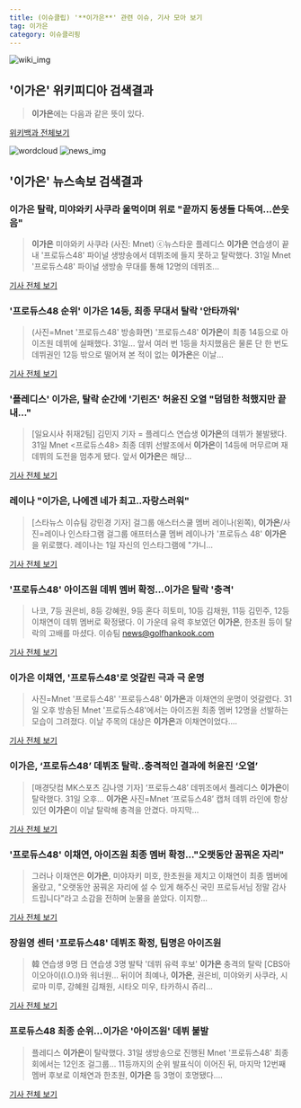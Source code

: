 ```yaml
---
title: (이슈클립) '**이가은**' 관련 이슈, 기사 모아 보기
tag: 이가은
category: 이슈클리핑
---
```

![wiki_img](https://user-images.githubusercontent.com/42597476/44503234-41136a80-a6d0-11e8-9071-6fc6418eafe4.png)
## **'**이가은**'** 위키피디아 검색결과
>**이가은**에는 다음과 같은 뜻이 있다.

<a href="https://ko.wikipedia.org/wiki/이가은" target="_blank">위키백과 전체보기</a>

![wordcloud](https://s3.ap-northeast-2.amazonaws.com/lyrics101-wordcloud/2018-09-01-1535748014.png)
![news_img](https://user-images.githubusercontent.com/42597476/44507050-1206f400-a6e4-11e8-8d98-7ffbfebb353f.png)
## **'**이가은**'** 뉴스속보 검색결과
### **이가은** 탈락, 미야와키 사쿠라 울먹이며 위로 "끝까지 동생들 다독여…쓴웃음"

>**이가은** 미야와키 사쿠라 (사진: Mnet) ⓒ뉴스타운 플레디스 **이가은** 연습생이 끝내 '프로듀스48' 파이널 생방송에서 데뷔조에 들지 못하고 탈락했다. 31일 Mnet '프로듀스48' 파이널 생방송 무대를 통해 12명의 데뷔조...

<a href="http://www.newstown.co.kr/news/articleView.html?idxno=338792" target="_blank">기사 전체 보기</a>

### '프로듀스48 순위' **이가은** 14등, 최종 무대서 탈락 '안타까워'

>(사진=Mnet '프로듀스48' 방송화면) '프로듀스48' **이가은**이 최종 14등으로 아이즈원 데뷔에 실패했다. 31일... 앞서 여러 번 1등을 차지했음은 물론 단 한 번도 데뷔권인 12등 밖으로 떨어져 본 적이 없는 **이가은**은 이날...

<a href="http://www.anewsa.com/detail.php?number=1364668&thread=07r05" target="_blank">기사 전체 보기</a>

### '플레디스' **이가은**, 탈락 순간에 '기린즈' 허윤진 오열 "덤덤한 척했지만 끝내…"

>[일요시사 취재2팀]  김민지 기자 = 플레디스 연습생 **이가은**의 데뷔가 불발됐다. 31일 Mnet <프로듀스48> 최종 데뷔 선발조에서 **이가은**이 14등에 머무르며 재데뷔의 도전을 멈추게 됐다. 앞서 **이가은**은 해당...

<a href="http://www.ilyosisa.co.kr/news/articleView.html?idxno=151405" target="_blank">기사 전체 보기</a>

### 레이나 "**이가은**, 나에겐 네가 최고..자랑스러워"

>[스타뉴스 이슈팀 강민경 기자] 걸그룹 애스터스쿨 멤버 레이나(왼쪽), **이가은**/사진=레이나 인스타그램 걸그룹 애프터스쿨 멤버 레이나가 '프로듀스 48' **이가은**을 위로했다. 레이나는 1일 자신의 인스타그램에 "갸니...

<a href="http://star.mt.co.kr/stview.php?no=2018090100370323929" target="_blank">기사 전체 보기</a>

### '프로듀스48' 아이즈원 데뷔 멤버 확정…**이가은** 탈락 '충격'

>나코, 7등 권은비, 8등 강혜원, 9등 혼다 히토미, 10등 김채원, 11등 김민주, 12등 이채연이 데뷔 멤버로 확정됐다. 이 가운데 유력 후보였던 **이가은**, 한초원 등이 탈락의 고배를 마셨다. 이슈팀 news@golfhankook.com

<a href="http://golfhankook.hankooki.com/01_news/NewsView.php?category=365&gsno=10224751" target="_blank">기사 전체 보기</a>

### **이가은** 이채연, '프로듀스48'로 엇갈린 극과 극 운명

>사진=Mnet '프로듀스48' '프로듀스48' **이가은**과 이채연의 운명이 엇갈렸다. 31일 오후 방송된 Mnet '프로듀스48'에서는 아이즈원 최종 멤버 12명을 선발하는 모습이 그려졌다. 이날 주목의 대상은 **이가은**과 이채연이었다....

<a href="http://www.nextdaily.co.kr/news/article.html?id=20180901800005" target="_blank">기사 전체 보기</a>

### **이가은**, ‘프로듀스48’ 데뷔조 탈락..충격적인 결과에 허윤진 ‘오열’

>[매경닷컴 MK스포츠 김나영 기자] ‘프로듀스48’ 데뷔조에서 플레디스 **이가은**이 탈락했다. 31일 오후... **이가은** 사진=Mnet ‘프로듀스48’ 캡처 데뷔 라인에 항상 있던 **이가은**이 이날 탈락해 충격을 안겼다. 마지막...

<a href="http://sports.mk.co.kr/view.php?year=2018&no=550560" target="_blank">기사 전체 보기</a>

### '프로듀스48' 이채연, 아이즈원 최종 멤버 확정…"오랫동안 꿈꿔온 자리"

>그러나 이채연은 **이가은**, 미야자키 미호, 한초원을 제치고 이채연이 최종 멤버에 올랐고, "오랫동안 꿈꿔온 자리에 설 수 있게 해주신 국민 프로듀서님 정말 감사드립니다"라고 소감을 전하며 눈물을 쏟았다. 이지향...

<a href="http://www.seconomy.kr/view.php?ud=201809010114527564d474ea8690_2" target="_blank">기사 전체 보기</a>

### 장원영 센터 '프로듀스48' 데뷔조 확정, 팀명은 아이즈원

>韓 연습생 9명 日 연습생 3명 발탁 '데뷔 유력 후보' **이가은** 충격의 탈락 [CBS아이오아이(I.O.I)와 워너원... 뒤이어 최예나, **이가은**, 권은비, 미야와키 사쿠라, 시로마 미루, 강혜원 김채원, 시타오 미우, 타카하시 쥬리...

<a href="http://www.nocutnews.co.kr/news/5025152" target="_blank">기사 전체 보기</a>

### 프로듀스48 최종 순위…**이가은** '아이즈원' 데뷔 불발

>플레디스 **이가은**이 탈락했다.   31일 생방송으로 진행된 Mnet '프로듀스48' 최종회에서는 12인조 걸그룹... 11등까지의 순위 발표식이 이어진 뒤, 마지막 12번째 멤버 후보로 이채연과 한초원, **이가은** 등 3명이 호명됐다....

<a href="http://www.enewstoday.co.kr/news/articleView.html?idxno=1227139" target="_blank">기사 전체 보기</a>


